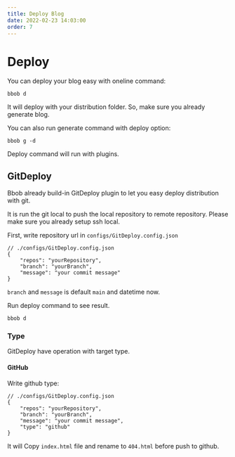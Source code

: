 ```yaml
---
title: Deploy Blog
date: 2022-02-23 14:03:00
order: 7
---
```

# Deploy
You can deploy your blog easy with oneline command:
```
bbob d
```
It will deploy with your distribution folder. So, make sure you already generate blog.

You can also run generate command with deploy option:
```
bbob g -d
```
Deploy command will run with plugins.

## GitDeploy
Bbob already build-in GitDeploy plugin to let you easy deploy distribution with git.

It is run the git local to push the local repository to remote repository. Please make sure you already setup ssh local.

First, write repository url in `configs/GitDeploy.config.json`
```
// ./configs/GitDeploy.config.json
{
    "repos": "yourRepository",
    "branch": "yourBranch",
    "message": "your commit message"
}
```
`branch` and `message` is default `main` and datetime now.

Run deploy command to see result.
```
bbob d
```

### Type
GitDeploy have operation with target type.
#### GitHub
Write github type:
```
// ./configs/GitDeploy.config.json
{
    "repos": "yourRepository",
    "branch": "yourBranch",
    "message": "your commit message",
    "type": "github"
}
```
It will Copy `index.html` file and rename to `404.html` before push to github.